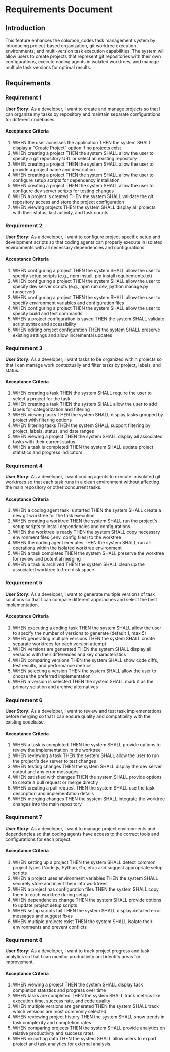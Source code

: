 # Requirements Document

## Introduction

This feature enhances the solomon_codes task management system by introducing project-based organization, git worktree execution environments, and multi-version task execution capabilities. The system will allow users to create projects that represent git repositories with their own configurations, execute coding agents in isolated worktrees, and manage multiple task versions for optimal results.

## Requirements

### Requirement 1

**User Story:** As a developer, I want to create and manage projects so that I can organize my tasks by repository and maintain separate configurations for different codebases.

#### Acceptance Criteria

1. WHEN the user accesses the application THEN the system SHALL display a "Create Project" option if no projects exist
2. WHEN creating a project THEN the system SHALL allow the user to specify a git repository URL or select an existing repository
3. WHEN creating a project THEN the system SHALL allow the user to provide a project name and description
4. WHEN creating a project THEN the system SHALL allow the user to configure setup scripts for dependency installation
5. WHEN creating a project THEN the system SHALL allow the user to configure dev server scripts for testing changes
6. WHEN a project is created THEN the system SHALL validate the git repository access and store the project configuration
7. WHEN viewing projects THEN the system SHALL display all projects with their status, last activity, and task counts

### Requirement 2

**User Story:** As a developer, I want to configure project-specific setup and development scripts so that coding agents can properly execute in isolated environments with all necessary dependencies and configurations.

#### Acceptance Criteria

1. WHEN configuring a project THEN the system SHALL allow the user to specify setup scripts (e.g., npm install, pip install requirements.txt)
2. WHEN configuring a project THEN the system SHALL allow the user to specify dev server scripts (e.g., npm run dev, python manage.py runserver)
3. WHEN configuring a project THEN the system SHALL allow the user to specify environment variables and configuration files
4. WHEN configuring a project THEN the system SHALL allow the user to specify build and test commands
5. WHEN a project configuration is saved THEN the system SHALL validate script syntax and accessibility
6. WHEN editing project configuration THEN the system SHALL preserve existing settings and allow incremental updates

### Requirement 3

**User Story:** As a developer, I want tasks to be organized within projects so that I can manage work contextually and filter tasks by project, labels, and status.

#### Acceptance Criteria

1. WHEN creating a task THEN the system SHALL require the user to select a project for the task
2. WHEN creating a task THEN the system SHALL allow the user to add labels for categorization and filtering
3. WHEN viewing tasks THEN the system SHALL display tasks grouped by project with filtering options
4. WHEN filtering tasks THEN the system SHALL support filtering by project, labels, status, and date ranges
5. WHEN viewing a project THEN the system SHALL display all associated tasks with their current status
6. WHEN a task is completed THEN the system SHALL update project statistics and progress indicators

### Requirement 4

**User Story:** As a developer, I want coding agents to execute in isolated git worktrees so that each task runs in a clean environment without affecting the main repository or other concurrent tasks.

#### Acceptance Criteria

1. WHEN a coding agent task is started THEN the system SHALL create a new git worktree for the task execution
2. WHEN creating a worktree THEN the system SHALL run the project's setup scripts to install dependencies and configurations
3. WHEN the worktree is ready THEN the system SHALL copy necessary environment files (.env, config files) to the worktree
4. WHEN the coding agent executes THEN the system SHALL run all operations within the isolated worktree environment
5. WHEN a task completes THEN the system SHALL preserve the worktree for review and potential merging
6. WHEN a task is archived THEN the system SHALL clean up the associated worktree to free disk space

### Requirement 5

**User Story:** As a developer, I want to generate multiple versions of task solutions so that I can compare different approaches and select the best implementation.

#### Acceptance Criteria

1. WHEN executing a coding task THEN the system SHALL allow the user to specify the number of versions to generate (default 1, max 5)
2. WHEN generating multiple versions THEN the system SHALL create separate worktrees for each version attempt
3. WHEN versions are generated THEN the system SHALL display all versions with their differences and key characteristics
4. WHEN comparing versions THEN the system SHALL show code diffs, test results, and performance metrics
5. WHEN selecting a version THEN the system SHALL allow the user to choose the preferred implementation
6. WHEN a version is selected THEN the system SHALL mark it as the primary solution and archive alternatives

### Requirement 6

**User Story:** As a developer, I want to review and test task implementations before merging so that I can ensure quality and compatibility with the existing codebase.

#### Acceptance Criteria

1. WHEN a task is completed THEN the system SHALL provide options to review the implementation in the worktree
2. WHEN reviewing a task THEN the system SHALL allow the user to run the project's dev server to test changes
3. WHEN testing changes THEN the system SHALL display the dev server output and any error messages
4. WHEN satisfied with changes THEN the system SHALL provide options to create a pull request or merge directly
5. WHEN creating a pull request THEN the system SHALL use the task description and implementation details
6. WHEN merging changes THEN the system SHALL integrate the worktree changes into the main repository

### Requirement 7

**User Story:** As a developer, I want to manage project environments and dependencies so that coding agents have access to the correct tools and configurations for each project.

#### Acceptance Criteria

1. WHEN setting up a project THEN the system SHALL detect common project types (Node.js, Python, Go, etc.) and suggest appropriate setup scripts
2. WHEN a project uses environment variables THEN the system SHALL securely store and inject them into worktrees
3. WHEN a project has configuration files THEN the system SHALL copy them to each worktree during setup
4. WHEN dependencies change THEN the system SHALL provide options to update project setup scripts
5. WHEN setup scripts fail THEN the system SHALL display detailed error messages and suggest fixes
6. WHEN multiple projects exist THEN the system SHALL isolate their environments and prevent conflicts

### Requirement 8

**User Story:** As a developer, I want to track project progress and task analytics so that I can monitor productivity and identify areas for improvement.

#### Acceptance Criteria

1. WHEN viewing a project THEN the system SHALL display task completion statistics and progress over time
2. WHEN tasks are completed THEN the system SHALL track metrics like execution time, success rate, and code quality
3. WHEN multiple versions are generated THEN the system SHALL track which versions are most commonly selected
4. WHEN reviewing project history THEN the system SHALL show trends in task complexity and completion rates
5. WHEN comparing projects THEN the system SHALL provide analytics on relative productivity and success rates
6. WHEN exporting data THEN the system SHALL allow users to export project and task analytics for external analysis
